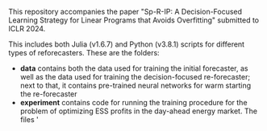 This repository accompanies the paper "Sp-R-IP: A Decision-Focused Learning Strategy for Linear Programs that Avoids Overfitting" submitted to ICLR 2024.

This includes both Julia (v1.6.7) and Python (v3.8.1) scripts for different types of reforecasters. These are the folders:

* **data** contains both the data used for training the initial forecaster, as well as the data used for training the decision-focused re-forecaster; next to that, it contains pre-trained neural networks for warm starting the re-forecaster
* **experiment** contains code for running the training procedure for the problem of optimizing ESS profits in the day-ahead energy market. The files '
